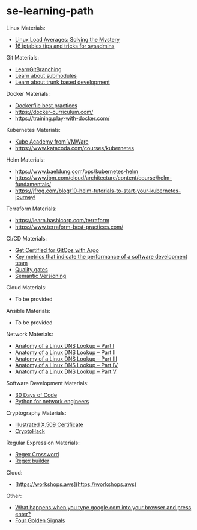 # se-learning-path

Linux Materials:
* [Linux Load Averages: Solving the Mystery](https://www.brendangregg.com/blog/2017-08-08/linux-load-averages.html)
* [16 iptables tips and tricks for sysadmins](https://opensource.com/article/18/10/iptables-tips-and-tricks)

Git Materials:
* [LearnGitBranching](https://learngitbranching.js.org/?locale=ru_RU)
* [Learn about submodules](https://git-scm.com/docs/git-submodule)
* [Learn about trunk based development](https://trunkbaseddevelopment.com/)

Docker Materials:
* [Dockerfile best practices](https://docs.docker.com/develop/develop-images/dockerfile_best-practices/)
* https://docker-curriculum.com/
* https://training.play-with-docker.com/

Kubernetes Materials:
* [Kube Academy from VMWare](https://kube.academy/)
* https://www.katacoda.com/courses/kubernetes

Helm Materials:
* https://www.baeldung.com/ops/kubernetes-helm
* https://www.ibm.com/cloud/architecture/content/course/helm-fundamentals/
* https://jfrog.com/blog/10-helm-tutorials-to-start-your-kubernetes-journey/

Terraform Materials:
* https://learn.hashicorp.com/terraform
* https://www.terraform-best-practices.com/

CI/CD Materials:
* [Get Certified for GitOps with Argo](https://learning.codefresh.io/start)
* [Key metrics that indicate the performance of a software development team](https://cloud.google.com/blog/products/devops-sre/using-the-four-keys-to-measure-your-devops-performance)
* [Quality gates](https://docs.sonarsource.com/sonarqube/latest/user-guide/quality-gates/)
* [Semantic Versioning](https://semver.org/)

Cloud Materials:
* To be provided

Ansible Materials:
* To be provided

Network Materials:
* [Anatomy of a Linux DNS Lookup – Part I](https://zwischenzugs.com/2018/06/08/anatomy-of-a-linux-dns-lookup-part-i/)
* [Anatomy of a Linux DNS Lookup – Part II](https://zwischenzugs.com/2018/06/18/anatomy-of-a-linux-dns-lookup-part-ii/)
* [Anatomy of a Linux DNS Lookup – Part III](https://zwischenzugs.com/2018/07/06/anatomy-of-a-linux-dns-lookup-part-iii/)
* [Anatomy of a Linux DNS Lookup – Part IV](https://zwischenzugs.com/2018/08/06/anatomy-of-a-linux-dns-lookup-part-iv/)
* [Anatomy of a Linux DNS Lookup – Part V](https://zwischenzugs.com/2018/09/13/anatomy-of-a-linux-dns-lookup-part-v-two-debug-nightmares/)

Software Development Materials:
* [30 Days of Code](https://www.hackerrank.com/domains/tutorials/30-days-of-code)
* [Python for network engineers](https://pyneng.readthedocs.io/en/latest/)

Cryptography Materials:
* [Illustrated X.509 Certificate](https://darutk.medium.com/illustrated-x-509-certificate-84aece2c5c2e)
* [CryptoHack](https://cryptohack.org/)

Regular Expression Materials:
* [Regex Crossword](https://regexcrossword.com/)
* [Regex builder](https://regex101.com/)

Cloud:
* [https://workshops.aws](https://workshops.aws)

Other:
* [What happens when you type google.com into your browser and press enter?](https://github.com/alex/what-happens-when)
* [Four Golden Signals](https://sre.google/sre-book/monitoring-distributed-systems/)

